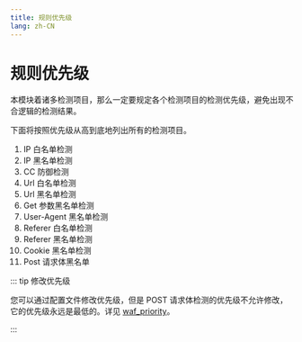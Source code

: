 ```yaml
---
title: 规则优先级
lang: zh-CN
---
```


# 规则优先级

本模块着诸多检测项目，那么一定要规定各个检测项目的检测优先级，避免出现不合逻辑的检测结果。

下面将按照优先级从高到底地列出所有的检测项目。

1. IP 白名单检测
2. IP 黑名单检测
3. CC 防御检测
4. Url 白名单检测
5. Url 黑名单检测
6. Get 参数黑名单检测
7. User-Agent 黑名单检测
8. Referer 白名单检测
9. Referer 黑名单检测
10. Cookie 黑名单检测
11. Post 请求体黑名单


::: tip 修改优先级

您可以通过配置文件修改优先级，但是 POST 请求体检测的优先级不允许修改，它的优先级永远是最低的。详见 [waf_priority](syntax.md#waf-priority)。

:::
